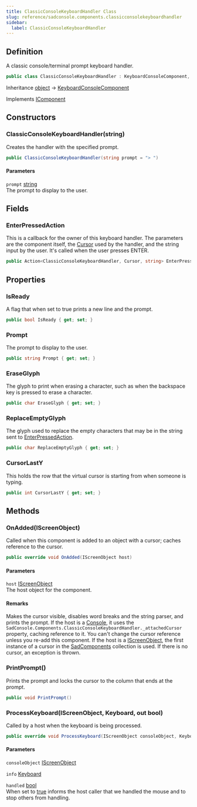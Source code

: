 ```yaml
---
title: ClassicConsoleKeyboardHandler Class
slug: reference/sadconsole.components.classicconsolekeyboardhandler
sidebar:
  label: ClassicConsoleKeyboardHandler
---
```

## Definition

A classic console/terminal prompt keyboard handler.

```csharp title="C#"
public class ClassicConsoleKeyboardHandler : KeyboardConsoleComponent, IComponent
```

Inheritance [object](https://learn.microsoft.com/dotnet/api/system.object/) → [KeyboardConsoleComponent](../sadconsole.components.keyboardconsolecomponent/)

Implements [IComponent](../sadconsole.components.icomponent/)

## Constructors

### ClassicConsoleKeyboardHandler(string)

Creates the handler with the specified prompt.

```csharp title="C#"
public ClassicConsoleKeyboardHandler(string prompt = "> ")
```

#### Parameters

`prompt` [string](https://learn.microsoft.com/dotnet/api/system.string/)  
The prompt to display to the user.


## Fields

### EnterPressedAction

This is a callback for the owner of this keyboard handler. The parameters are the component itself, the [Cursor](../sadconsole.components.cursor/) used by the handler, and the string input by the user. It's called when the user presses ENTER.

```csharp title="C#"
public Action<ClassicConsoleKeyboardHandler, Cursor, string> EnterPressedAction
```

## Properties

### IsReady

A flag that when set to true prints a new line and the prompt.

```csharp title="C#"
public bool IsReady { get; set; }
```

### Prompt

The prompt to display to the user.

```csharp title="C#"
public string Prompt { get; set; }
```

### EraseGlyph

The glyph to print when erasing a character, such as when the backspace key is pressed to erase a character.

```csharp title="C#"
public char EraseGlyph { get; set; }
```

### ReplaceEmptyGlyph

The glyph used to replace the empty characters that may be in the string sent to [EnterPressedAction](../sadconsole.components.classicconsolekeyboardhandler/#enterpressedaction/).

```csharp title="C#"
public char ReplaceEmptyGlyph { get; set; }
```

### CursorLastY

This holds the row that the virtual cursor is starting from when someone is typing.

```csharp title="C#"
public int CursorLastY { get; set; }
```

## Methods

### OnAdded(IScreenObject)

Called when this component is added to an object with a cursor; caches reference to the cursor.

```csharp title="C#"
public override void OnAdded(IScreenObject host)
```

#### Parameters

`host` [IScreenObject](../sadconsole.iscreenobject/)  
The host object for the component.

#### Remarks

Makes the cursor visible, disables word breaks and the string parser, and prints the prompt. If the host is a [Console](../sadconsole.console/), it uses the `SadConsole.Components.ClassicConsoleKeyboardHandler._attachedCursor` property, caching reference to it. You can't change the cursor reference unless you re-add this component. If the host is a [IScreenObject](../sadconsole.iscreenobject/), the first instance of a cursor in the [SadComponents](../sadconsole.components.icomponenthost/#sadcomponents/) collection is used. If there is no cursor, an exception is thrown.

### PrintPrompt()

Prints the prompt and locks the cursor to the column that ends at the prompt.

```csharp title="C#"
public void PrintPrompt()
```


### ProcessKeyboard(IScreenObject, Keyboard, out bool)

Called by a host when the keyboard is being processed.

```csharp title="C#"
public override void ProcessKeyboard(IScreenObject consoleObject, Keyboard info, out bool handled)
```

#### Parameters

`consoleObject` [IScreenObject](../sadconsole.iscreenobject/)  

`info` [Keyboard](../sadconsole.input.keyboard/)  

`handled` [bool](https://learn.microsoft.com/dotnet/api/system.boolean/)  
When set to <a href="https://learn.microsoft.com/dotnet/csharp/language-reference/builtin-types/bool">true</a> informs the host caller that we handled the mouse and to stop others from handling.